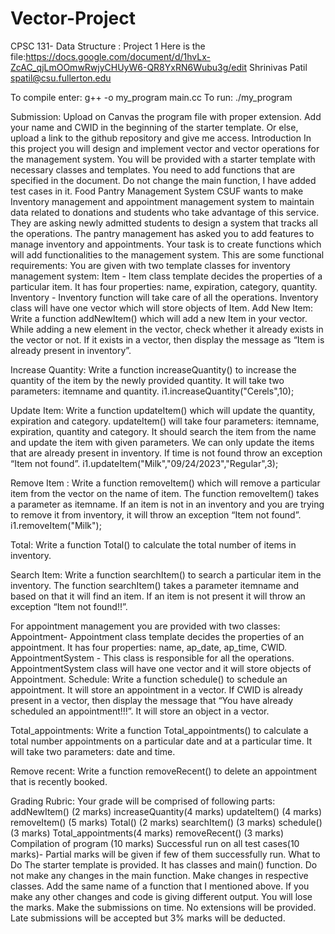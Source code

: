 # Vector-Project
CPSC 131- Data Structure : Project 1
Here is the file:https://docs.google.com/document/d/1hvLx-ZcAC_qjLmOOmwRwjyCHUyW6-QR8YxRN6Wubu3g/edit
Shrinivas Patil
spatil@csu.fullerton.edu


To compile enter: g++ -o my_program main.cc
To run: ./my_program


Submission: Upload on Canvas the program file with proper extension. Add your name and CWID in the beginning of the starter template. Or else, upload a link to the github repository and give me access. 
Introduction
In this project you will design and implement vector and vector operations for the management system. You will be provided with a starter template with necessary classes and templates. You need to add functions that are specified in the document. Do not change the main function, I have added test cases in it.
Food Pantry Management System
CSUF wants to make Inventory management and appointment management system to maintain data related to donations and students who take advantage of this service. They are asking newly admitted students to design a system that tracks all the operations. The pantry management has asked you to add features to manage inventory and appointments. Your task is to create functions which will add functionalities to the management system. This are some functional requirements:
You are given with two template classes for inventory management system:
Item - Item class template decides the properties of a particular item. It has four properties: name, expiration, category, quantity. 
Inventory - Inventory function will take care of all the operations. Inventory class will have one vector which will store objects of Item. 
Add New Item: Write a function addNewItem() which will add a new Item in your vector. While adding a new element in the vector, check whether it already exists in the vector or not. If it exists in a vector, then display the message as “Item is already present in inventory”. 

Increase Quantity: Write a function increaseQuantity() to increase the quantity of the item by the newly provided quantity. It will take two parameters: itemname and quantity.
i1.increaseQuantity("Cerels",10);


Update Item: Write a function updateItem() which will update the quantity, expiration and category. updateItem() will take four parameters: itemname, expiration, quantity and category. It should search the item from the name and update the item with given parameters. We can only update the items that are already present in inventory. If time is not found throw an exception “Item not found”.
i1.updateItem("Milk","09/24/2023","Regular",3);

Remove Item : Write a function removeItem() which will remove a particular item from the vector on the name of item. The function removeItem() takes a parameter as itemname. If an item is not in an inventory and you are trying to remove it from inventory, it will throw an exception “Item not found”.  
i1.removeItem("Milk");

Total: Write a function Total() to calculate the total number of items in inventory. 

Search Item: Write a function searchItem() to search a particular item in the inventory. The function searchItem() takes a parameter itemname and based on that it will find an item. If an item is not present it will throw an exception “Item not found!!”.

For appointment management you are provided with two classes:
Appointment- Appointment class template decides the properties of an appointment. It has four properties: name, ap_date, ap_time, CWID. 
AppointmentSystem - This class is responsible for all the operations. AppointmentSystem class will have one vector and it will store objects of Appointment. 
Schedule: Write a function schedule() to schedule an appointment. It will store an appointment in a vector. If CWID is already present in a vector, then display the message that “You have already scheduled an appointment!!!”. It will store an object in a vector. 

Total_appointments: Write a function Total_appointments() to calculate a total number appointments on a particular date and at a particular time. It will take two parameters: date and time. 

Remove recent:  Write a function removeRecent() to delete an appointment that is recently booked. 

Grading Rubric:
Your grade will be comprised of following parts: 
addNewItem() (2 marks)
increaseQuantity(4 marks)
updateItem() (4 marks)
removeItem() (5 marks)
Total() (2 marks)
searchItem() (3 marks)
schedule() (3 marks)
Total_appointments(4 marks)
removeRecent() (3 marks)
Compilation of program (10 marks)
Successful run on all test cases(10 marks)- Partial marks will be given if few of them successfully run. 
What to Do
The starter template is provided. It has classes and main() function. Do not make any changes in the main function. Make changes in respective classes. Add the same name of a function that I mentioned above. If you make any other changes and code is giving different output. You will lose the marks. Make the submissions on time. No extensions will be provided. Late submissions will be accepted but 3% marks will be deducted. 
